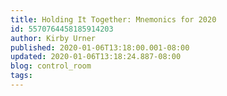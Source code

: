 ```yaml
---
title: Holding It Together: Mnemonics for 2020
id: 5570764458185914203
author: Kirby Urner
published: 2020-01-06T13:18:00.001-08:00
updated: 2020-01-06T13:18:24.887-08:00
blog: control_room
tags: 
---
```


